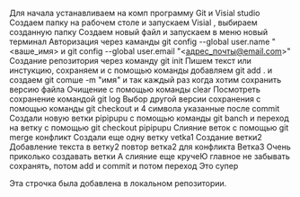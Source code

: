 Для начала устанавливаем на комп программу Git и Visial studio
Создаем папку на рабочем столе и запускаем Visial , выбираем созданную папку
Создаем новый файл и запускаем в меню новый терминал
Авторизация через каманды git config --global user.name "<ваше_имя> и git config --global user.email "<адрес_почты@email.com>"
Создание репозитория через команду git init
Пишем текст или инстукцию, сохраняем  и с помощью команды добавляем  git add . и создаем git comше -m "имя" и так каждый раз когда хотим сохранить версию файла
Очищение с помощью команды clear
Посмотреть сохранение командой git log
Выбор другой версии сохранения с помощью команды git checkout и 4 символа указанные после commit
Создали новую ветки pipipupu с помощью команды  git banch и переход на ветку с помощью git checkout pipipupu
Слияние веток с помощью git merge
конфликт
Создали еще одну ветку vetka1
Cоздание ветки2
Добавление текста в ветку2
повтор ветка2 для конфликта
Ветка3
Очень приколько создавать ветки
А слияние еще кручеЮ главное не забывать сохранять, потом add и commit и потом переход 
Это супер

Эта строчка была добавлена в локальном репозитории.
